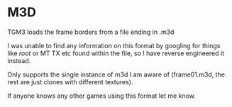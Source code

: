 # M3D

TGM3 loads the frame borders from a file ending in .m3d

I was unable to find any information on this format by googling for things like _root_ or MT TX etc found within the file,
so I have reverse engineered it instead.

Only supports the single instance of m3d I am aware of (frame01.m3d, the rest are just clones with different textures).

If anyone knows any other games using this format let me know.
